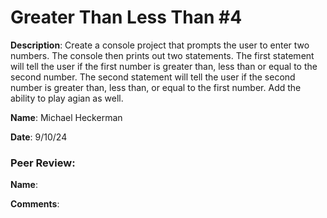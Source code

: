 # Greater Than Less Than #4

**Description**: Create a console project that prompts the user to enter two numbers. The console then prints out two statements. The first statement will tell the user if the first number is greater than, less than or equal to the second number. The second statement will tell the user if the second number is greater than, less than, or equal to the first number. Add the ability to play agian as well.

**Name**: Michael Heckerman

**Date**: 9/10/24

### Peer Review:

**Name**: 

**Comments**: 